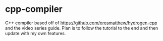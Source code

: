 # cpp-compiler
C++ compiler based off of https://github.com/orosmatthew/hydrogen-cpp and the video series guide. Plan is to follow the tutorial to the end and then update with my own features.
